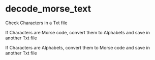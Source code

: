 # decode_morse_text

Check Characters in a Txt file 

If Characters are Morse code, convert them to Alphabets and save in another Txt file 

If Characters are Alphabets, convert them to Morse code and save in another Txt file
